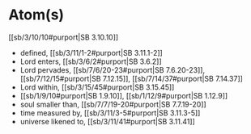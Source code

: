# Atom(s)

[[sb/3/10/10#purport|SB 3.10.10]]

* defined, [[sb/3/11/1-2#purport|SB 3.11.1-2]]
* Lord enters, [[sb/3/6/2#purport|SB 3.6.2]]
* Lord pervades, [[sb/7/6/20-23#purport|SB 7.6.20-23]], [[sb/7/12/15#purport|SB 7.12.15]], [[sb/7/14/37#purport|SB 7.14.37]]
* Lord within, [[sb/3/15/45#purport|SB 3.15.45]]
*  [[sb/1/9/10#purport|SB 1.9.10]], [[sb/1/12/9#purport|SB 1.12.9]]
* soul smaller than, [[sb/7/7/19-20#purport|SB 7.7.19-20]]
* time measured by, [[sb/3/11/3-5#purport|SB 3.11.3-5]]
* universe likened to, [[sb/3/11/41#purport|SB 3.11.41]]
